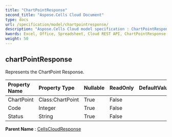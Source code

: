 ```yaml
---
title: "ChartPointResponse"
second_title: "Aspose.Cells Cloud Document"
type: docs
url: /specification/model/chartpointresponse/
description: "Aspose.Cells Cloud model specification : ChartPointResponse. Effortlessly handle Excel and other spreadsheet documents with features like opening, generating, editing, splitting, merging, comparing, and converting."
kwords: Excel, Office, Spreadsheet, Cloud REST API, ChartPointResponse
weight: 50
---
```


## **chartPointResponse**

Represents the ChartPoint Response. 

| Property Name | Property Type | Nullable |  ReadOnly | DefaultValue | Description | 
| :- | :- | :- |:- |  :- | :- |
| ChartPoint | Class:ChartPoint | True |  False |  |  |  
| Code | Integer | True |  False |  |  |  
| Status | String | True |  False |  |  |  

**Parent Name** : [CellsCloudResponse](/specification/model/cellscloudresponse)

